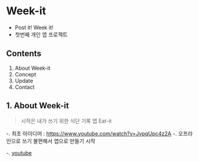 # Week-it 
- Post it! Week it!
- 첫번째 개인 앱 프로젝트

## Contents
1. About Week-it
2. Concept
3. Update
4. Contact

## 1. About Week-it

> 시작은 내가 쓰기 위한 식단 기록 앱 Eat-it

-. 최초 아이디어 : https://www.youtube.com/watch?v=JvpqUpc4z2A
-. 오프라인으로 쓰기 불편해서 앱으로 만들기 시작

-. [youtube](https://www.youtube.com/watch?v=l0sixcSdIpw&feature=youtu.be)